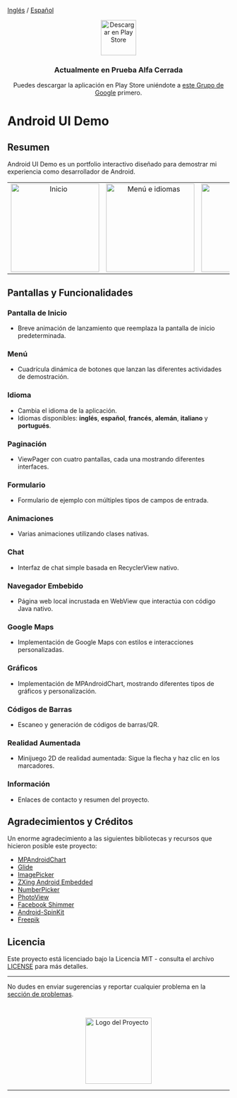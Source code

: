 [Inglés](README.md) / [Español](README_es.md)

<p align="center">
  <a href="https://play.google.com/store/apps/details?id=com.java.uidemo" target="_blank">
    <img src="https://play.google.com/intl/en_us/badges/static/images/badges/es_badge_web_generic.png" alt="Descargar en Play Store" height="80"/>
  </a>
</p>
<h3 align="center">
  Actualmente en Prueba Alfa Cerrada
</h3>
<p align="center">
  Puedes descargar la aplicación en Play Store uniéndote a <a href="https://groups.google.com/u/1/g/ui-demo-closed-test" target="_blank">este Grupo de Google</a> primero.
</p>

# Android UI Demo

## Resumen

Android UI Demo es un portfolio interactivo diseñado para demostrar mi experiencia como desarrollador de Android.

<table align="center">
  <tr>
    <td align="center"><img src="https://i.giphy.com/media/v1.Y2lkPTc5MGI3NjExYWlvY2wzam1ldWZ1MjV2bXhrc3lyNnU2aGFyMGxpNjFraXdkYzd1NiZlcD12MV9pbnRlcm5hbF9naWZfYnlfaWQmY3Q9Zw/7FKjfI7FEYuvoNIaFx/giphy.gif" alt="Inicio" width="200"/></td>
    <td align="center"><img src="https://i.giphy.com/media/v1.Y2lkPTc5MGI3NjExeGRqYmlvcjEyZXN5Mm83ZWdkYm9qczZ3aWVlOGJsaTBmYnlsM3RoMyZlcD12MV9pbnRlcm5hbF9naWZfYnlfaWQmY3Q9Zw/lJUTN18kx9CUJuAtVF/giphy.gif" alt="Menú e idiomas" width="200"/></td>
    <td align="center"><img src="https://i.giphy.com/media/v1.Y2lkPTc5MGI3NjExdGx1emJpMTV5Z3l4MTIwc3A3Nnh1ODU2amlpN2I0cm5ueDdrZTZhdCZlcD12MV9pbnRlcm5hbF9naWZfYnlfaWQmY3Q9Zw/LqLSuq8rC5QzBZ0ZFa/giphy.gif" alt="Paginación" width="200"/></td>
    <td align="center"><img src="https://i.giphy.com/media/v1.Y2lkPTc5MGI3NjExaG82NXRueHY2dTdqZnljemRybjhid3NncWFlMW85bWFheTAxZHkyeCZlcD12MV9pbnRlcm5hbF9naWZfYnlfaWQmY3Q9Zw/3mww9UNAaKkSBcPvCc/giphy.gif" alt="Google Maps" width="200"/></td>
  </tr>
</table>

## Pantallas y Funcionalidades

### Pantalla de Inicio
  - Breve animación de lanzamiento que reemplaza la pantalla de inicio predeterminada.

### Menú
  - Cuadrícula dinámica de botones que lanzan las diferentes actividades de demostración.

### Idioma
  - Cambia el idioma de la aplicación.
  - Idiomas disponibles: **inglés**, **español**, **francés**, **alemán**, **italiano** y **portugués**.

### Paginación
  - ViewPager con cuatro pantallas, cada una mostrando diferentes interfaces.
    
### Formulario
  - Formulario de ejemplo con múltiples tipos de campos de entrada.
    
### Animaciones
  - Varias animaciones utilizando clases nativas.
    
### Chat
  - Interfaz de chat simple basada en RecyclerView nativo.
  
### Navegador Embebido
  - Página web local incrustada en WebView que interactúa con código Java nativo.

### Google Maps
  - Implementación de Google Maps con estilos e interacciones personalizadas.

### Gráficos
  - Implementación de MPAndroidChart, mostrando diferentes tipos de gráficos y personalización.

### Códigos de Barras
  - Escaneo y generación de códigos de barras/QR.

### Realidad Aumentada
  - Minijuego 2D de realidad aumentada: Sigue la flecha y haz clic en los marcadores.

### Información
  - Enlaces de contacto y resumen del proyecto.

## Agradecimientos y Créditos

Un enorme agradecimiento a las siguientes bibliotecas y recursos que hicieron posible este proyecto:

- [MPAndroidChart](https://github.com/PhilJay/MPAndroidChart)
- [Glide](https://github.com/bumptech/glide)
- [ImagePicker](https://github.com/Dhaval2404/ImagePicker)
- [ZXing Android Embedded](https://github.com/journeyapps/zxing-android-embedded)
- [NumberPicker](https://github.com/ShawnLin013/NumberPicker)
- [PhotoView](https://github.com/Baseflow/PhotoView)
- [Facebook Shimmer](https://github.com/facebookarchive/shimmer-android)
- [Android-SpinKit](https://github.com/ybq/Android-SpinKit)
- [Freepik](https://github.com/facebookarchive/shimmer-android)

## Licencia

Este proyecto está licenciado bajo la Licencia MIT - consulta el archivo [LICENSE](./LICENSE) para más detalles.

---

No dudes en enviar sugerencias y reportar cualquier problema en la [sección de problemas](https://github.com/Fernando-Carrera-Salas/Android-UI-Demo/issues).

<br/>
<p align="center">
  <img src="https://play-lh.googleusercontent.com/byXZeLlj4aVPURKMhQ9UMLG4J-jW6v2L1kGL3bxsqS6LCJ1sqXZ2ixchZUdKhAbFVmBB=w240-h480-rw" height="150" alt="Logo del Proyecto"/>
</p>

---
